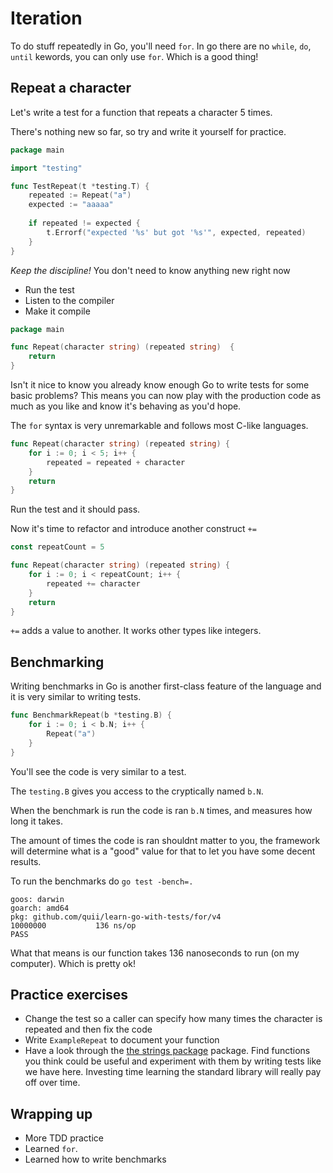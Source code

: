 # Iteration

To do stuff repeatedly in Go, you'll need `for`. In go there are no `while`, `do`, `until` kewords, you can only use `for`. Which is a good thing!

## Repeat a character

Let's write a test for a function that repeats a character 5 times.

There's nothing new so far, so try and write it yourself for practice.

```go
package main

import "testing"

func TestRepeat(t *testing.T) {
	repeated := Repeat("a")
	expected := "aaaaa"
	
	if repeated != expected {
		t.Errorf("expected '%s' but got '%s'", expected, repeated)
	}
}
```

_Keep the discipline!_ You don't need to know anything new right now

- Run the test
- Listen to the compiler
- Make it compile

```go
package main

func Repeat(character string) (repeated string)  {
	return
}
```

Isn't it nice to know you already know enough Go to write tests for some basic problems? This means you can now play with the production code as much as you like and know it's behaving as you'd hope.

The `for` syntax is very unremarkable and follows most C-like languages.

```go
func Repeat(character string) (repeated string) {
	for i := 0; i < 5; i++ {
		repeated = repeated + character
	}
	return
}
```

Run the test and it should pass. 

Now it's time to refactor and introduce another construct `+=`

```go
const repeatCount = 5

func Repeat(character string) (repeated string) {
	for i := 0; i < repeatCount; i++ {
		repeated += character
	}
	return
}
```

`+=` adds a value to another. It works other types like integers.

## Benchmarking

Writing benchmarks in Go is another first-class feature of the language and it is very similar to writing tests. 

```go
func BenchmarkRepeat(b *testing.B) {
	for i := 0; i < b.N; i++ {
		Repeat("a")
	}
}
```

You'll see the code is very similar to a test.

The `testing.B` gives you access to the cryptically named `b.N`. 

When the benchmark is run the code is ran `b.N` times, and measures how long it takes. 

The amount of times the code is ran shouldnt matter to you, the framework will determine what is a "good" value for that to let you have some decent results.

To run the benchmarks do `go test -bench=.`

```
goos: darwin
goarch: amd64
pkg: github.com/quii/learn-go-with-tests/for/v4
10000000	       136 ns/op
PASS
```

What that means is our function takes 136 nanoseconds to run (on my computer). Which is pretty ok!

## Practice exercises

- Change the test so a caller can specify how many times the character is repeated and then fix the code
- Write `ExampleRepeat` to document your function
- Have a look through the [the strings package](https://golang.org/pkg/strings)  package. Find functions you think could be useful and experiment with them by writing tests like we have here. Investing time learning the standard library will really pay off over time.

## Wrapping up

- More TDD practice
- Learned `for`.
- Learned how to write benchmarks